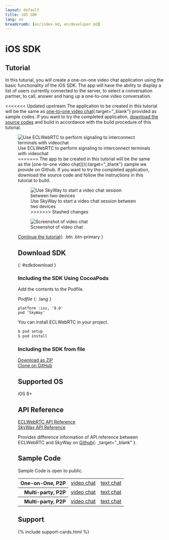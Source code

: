 ```yaml
---
layout: default
title: iOS SDK
lang: en
breadcrumb: [en/index.md, en/developer.md]
---
```


# iOS SDK

## Tutorial

In this tuturial, you will create a one-on-one video chat application using the basic functionality of the iOS SDK.
The app will have the ability to display a list of users currently connected to the server, to select a conversation partner, to call, answer and hang up a one-to-one video conversation.

<<<<<<< Updated upstream
The application to be created in this tutorial will be the same as [one-to-one video chat](https://github.com/skyway/skyway-ios-sdk/tree/master/examples/p2p-videochat){:target="_blank"} provided as sample codes.
If you want to try the completed application, [download the source codes](https://github.com/skyway/skyway-ios-sdk/archive/master.zip) and build in accordance with the build procedure of this tutorial.


<figure class="figure">
  <img src="{{ site.baseurl }}/images/sdk-tutorial-top-image.png"
    class="figure-img img-fluid rounded" alt="Use ECLWebRTC to perform signaling to interconnect terminals with videochat">
  <figcaption class="figure-caption">Use ECLWebRTC to perform signaling to interconnect terminals with videochat</figcaption>
=======
The app to be created in this tutorial will be the same as the [one-to-one video chat](){:target="_blank"} sample we provide on Github.
If you want to try the completed application, download the source code and follow the instructions in this tutorial to build.


<figure class="figure">
  <img src="https://github.com/skyway/webrtc-handson-native/wiki/img/hands-on-summary.png" class="figure-img img-fluid rounded" alt="Use SkyWay to start a video chat session between two devices">
  <figcaption class="figure-caption">Use SkyWay to start a video chat session between two devices</figcaption>
>>>>>>> Stashed changes
</figure>

<figure class="figure">
  <img src="{{ site.baseurl }}/images/ios-tutorial-videochat-sc.png" class="figure-img img-fluid rounded" alt="Screenshot of video chat">
  <figcaption class="figure-caption">Screenshot of video chat</figcaption>
</figure>

[Continue the tutorial](./ios-tutorial.html){: .btn .btn-primary }

## Download SDK
{: #sdkdownload }

### Including the SDK Using CocoaPods

Add the contents to the Podfile.

*Podfile*
{: .lang }

```
platform :ios, '8.0'
pod 'SkyWay'
```

You can install ECLWebRTC in your project.

```sh
$ pod setup
$ pod install
```

### Including the SDK from file

<div class="d-sm-flex">
  <div class="pr-1 pb-2">
    <a href="https://github.com/skyway/skyway-ios-sdk/archive/master.zip" class="btn btn-primary">Download as ZIP</a>
  </div>
  <div>
    <a href="https://github.com/skyway/skyway-ios-sdk" class="btn btn-outline-primary" target="_blank">Clone on GitHub</a><br>
  </div>
</div>

## Supported OS

iOS 8+

## API Reference

<div class="d-sm-flex">
  <div class="pr-1 pb-2">
    <a href="./ios-reference/" class="btn btn-primary">ECLWebRTC API Reference</a>
  </div>
  <div class="pb-3">
    <a href="http://nttcom.github.io/skyway/en/docs/#iOS" class="btn btn-outline-primary" target="_blank">SkyWay API Reference</a><br>
  </div>
</div>

Provides difference information of API reference between ECLWebRTC and SkyWay on [Github](https://github.com/nttcom/skyway-sdk-migration-docs/blob/master/android_sdk_next_version_api_diff.md){: _target="_blank" }.

## Sample Code

Sample Code is open to public.

<div class="row">
  <div class="col-md-9 col-lg-7 col-xl-6">
    <table class="table">
      <tbody align="right">
        <tr>
          <th scope="row">One-on-One, P2P</th>
          <td><a href="https://github.com/skyway/skyway-ios-sdk/tree/master/examples/p2p-videochat" target="_blank">video chat</a></td>
          <td><a href="https://github.com/skyway/skyway-ios-sdk/tree/master/examples/p2p-textchat" target="_blank">text chat</a></td>
        </tr>
        <tr>
          <th scope="row">Multi-party, P2P</th>
          <td><a href="https://github.com/skyway/skyway-ios-sdk/tree/master/examples/mesh-videochat" target="_blank">video chat</a></td>
          <td><a href="https://github.com/skyway/skyway-ios-sdk/tree/master/examples/mesh-textchat" target="_blank">text chat</a></td>
        </tr>
        <tr>
          <th scope="row">Multi-party, P2P</th>
          <td><a href="https://github.com/skyway/skyway-ios-sdk/tree/master/examples/sfu-videochat" target="_blank">video chat</a></td>
          <td><a href="https://github.com/skyway/skyway-ios-sdk/tree/master/examples/sfu-textchat" target="_blank">text chat</a></td>
        </tr>
      </tbody>
    </table>
  </div>
</div>

## Support

{% include support-cards.html %}
